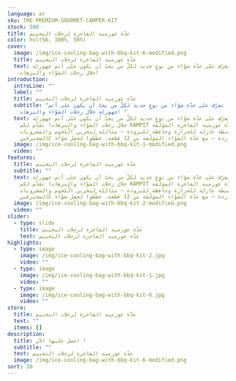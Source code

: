 ```yaml
---
language: ar
sku: THE-PREMIUM-GOURMET-CAMPER-KIT
stock: 500
title: عدّة غورميه الفاخرة لرحلات التخييم
color: hsl(56, 100%, 50%)
cover:
  image: /img/ice-cooling-bag-with-bbq-kit-6-modified.png
  title: عدّة غورميه الفاخرة لرحلات التخييم
  text: تعرّف على عدّة شوّاء من نوعٍ جديد لكلّ من يحبّ أن يكون على أتم جهوزيّة
    خلال رحلات الشوّاء والنزهات!
introduction:
  introLine: ""
  label: ""
  title: عدّة غورميه الفاخرة لرحلات التخييم
  subtitle: "تعرّف على عدّة شوّاء من نوعٍ جديد لكلّ من يحبّ أن يكون على أتم
    جهوزيّة خلال رحلات الشوّاء والنزهات! "
  text: تعرّف على عدّة شوّاء من نوعٍ جديد لكلّ من يحبّ أن يكون على أتم جهوزيّة
    خلال رحلات الشوّاء والنزهات! تقدّم لكم KAMPIT عدّة غورميه الفاخرة المؤلّفة
    من شنطة عازلة للحرارة وحافظة للبرودة – مثاليّة لتخزين الّلحوم والمشروبات
    الباردة – مع عدّة الشوّاء المؤلّفة من 12 قطعة. خطّطوا لحفل شوّاء كالمحترفين!
  image: /img/ice-cooling-bag-with-bbq-kit-1-modified.png
  video: ""
features:
  title: عدّة غورميه الفاخرة لرحلات التخييم
  subtitle: ""
  text: تعرّف على عدّة شوّاء من نوعٍ جديد لكلّ من يحبّ أن يكون على أتم جهوزيّة
    خلال رحلات الشوّاء والنزهات! تقدّم لكم KAMPIT عدّة غورميه الفاخرة المؤلّفة
    من شنطة عازلة للحرارة وحافظة للبرودة – مثاليّة لتخزين الّلحوم والمشروبات
    الباردة – مع عدّة الشوّاء المؤلّفة من 12 قطعة. خطّطوا لحفل شوّاء كالمحترفين!
  image: /img/ice-cooling-bag-with-bbq-kit-2-modified.png
  video: ""
slider:
  - type: slide
    title: عدّة غورميه الفاخرة لرحلات التخييم
    text: عدّة غورميه الفاخرة لرحلات التخييم
highlights:
  - type: image
    image: /img/ice-cooling-bag-with-bbq-kit-2.jpg
    video: ""
  - type: image
    image: /img/ice-cooling-bag-with-bbq-kit-1.jpg
    video: ""
  - type: image
    image: /img/ice-cooling-bag-with-bbq-kit-6.jpg
    video: ""
store:
  title: عدّة غورميه الفاخرة لرحلات التخييم
  text: ""
  items: []
description:
  title: احصل عليها الآن !
  subtitle: ""
  text: عدّة غورميه الفاخرة لرحلات التخييم
  image: /img/ice-cooling-bag-with-bbq-kit-6-modified.png
sort: 20
---
```

